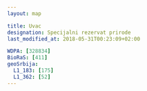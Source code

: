 ```yaml
---
layout: map

title: Uvac
designation: Specijalni rezervat prirode
last_modified_at: 2018-05-31T00:23:09+02:00

WDPA: [328834]
BioRaS: [411]
geoSrbija:
  L1_183: [175]
  L1_362: [52]
---
```

